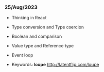 ### 25/Aug/2023

- Thinking in React
- Type conversion and Type coercion
- Boolean and comparison
- Value type and Reference type
- Event loop

- Keywords: **loupe**
  http://latentflip.com/loupe
